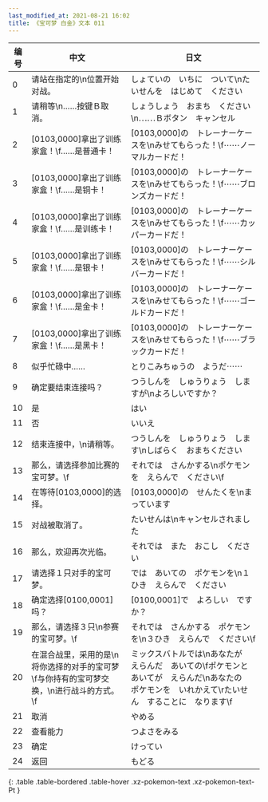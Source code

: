 ```yaml
---
last_modified_at: 2021-08-21 16:02
title: 《宝可梦 白金》文本 011
---
```

| 编号 | 中文 | 日文 |
| ---- | ---- | ---- |
| 0 | 请站在指定的\n位置开始对战。 | しょていの　いちに　ついて\nたいせんを　はじめて　ください |
| 1 | 请稍等\n……按键Ｂ取消。 | しょうしょう　おまち　ください\n⋯⋯Ｂボタン　キャンセル |
| 2 | [0103,0000]拿出了训练家盒！\f……是普通卡！ | [0103,0000]の　トレーナーケースを\nみせてもらった！\f⋯⋯ノーマルカードだ！ |
| 3 | [0103,0000]拿出了训练家盒！\f……是铜卡！ | [0103,0000]の　トレーナーケースを\nみせてもらった！\f⋯⋯ブロンズカードだ！ |
| 4 | [0103,0000]拿出了训练家盒！\f……是训练卡！ | [0103,0000]の　トレーナーケースを\nみせてもらった！\f⋯⋯カッパーカードだ！ |
| 5 | [0103,0000]拿出了训练家盒！\f……是银卡！ | [0103,0000]の　トレーナーケースを\nみせてもらった！\f⋯⋯シルバーカードだ！ |
| 6 | [0103,0000]拿出了训练家盒！\f……是金卡！ | [0103,0000]の　トレーナーケースを\nみせてもらった！\f⋯⋯ゴールドカードだ！ |
| 7 | [0103,0000]拿出了训练家盒！\f……是黑卡！ | [0103,0000]の　トレーナーケースを\nみせてもらった！\f⋯⋯ブラックカードだ！ |
| 8 | 似乎忙碌中…… | とりこみちゅうの　ようだ⋯⋯ |
| 9 | 确定要结束连接吗？ | つうしんを　しゅうりょう　しますが\nよろしいですか？ |
| 10 | 是 | はい |
| 11 | 否 | いいえ |
| 12 | 结束连接中，\n请稍等。 | つうしんを　しゅうりょう　します\nしばらく　おまちください |
| 13 | 那么，请选择参加比赛的宝可梦。\f | それでは　さんかする\nポケモンを　えらんで　ください\f |
| 14 | 在等待[0103,0000]的选择。 | [0103,0000]の　せんたくを\nまっています |
| 15 | 对战被取消了。 | たいせんは\nキャンセルされました |
| 16 | 那么，欢迎再次光临。 | それでは　また　おこし　ください |
| 17 | 请选择１只对手的宝可梦。 | では　あいての　ポケモンを\n１ひき　えらんで　ください |
| 18 | 确定选择[0100,0001]吗？ | [0100,0001]で　よろしい　ですか？ |
| 19 | 那么，请选择３只\n参赛的宝可梦。\f | それでは　さんかする　ポケモンを\n３ひき　えらんで　ください\f |
| 20 | 在混合战里，采用的是\n将你选择的对手的宝可梦\f与你持有的宝可梦交换，\n进行战斗的方式。\f | ミックスバトルでは\nあなたが　えらんだ　あいての\fポケモンと　あいてが　えらんだ\nあなたの　ポケモンを　いれかえて\rたいせん　することに　なります\f |
| 21 | 取消 | やめる |
| 22 | 查看能力 | つよさをみる |
| 23 | 确定 | けってい |
| 24 | 返回 | もどる |
{: .table .table-bordered .table-hover .xz-pokemon-text .xz-pokemon-text-Pt }